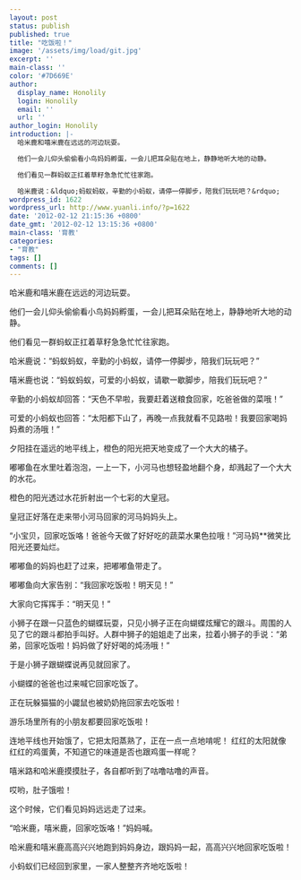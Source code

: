 ```yaml
---
layout: post
status: publish
published: true
title: "吃饭啦！"
image: '/assets/img/load/git.jpg'
excerpt: ''
main-class: ''
color: '#7D669E'
author:
  display_name: Honolily
  login: Honolily
  email: ''
  url: ''
author_login: Honolily
introduction: |-
  哈米鹿和嘻米鹿在远远的河边玩耍。

  他们一会儿仰头偷偷看小鸟妈妈孵蛋，一会儿把耳朵贴在地上，静静地听大地的动静。

  他们看见一群蚂蚁正扛着草籽急急忙忙往家跑。

  哈米鹿说：&ldquo;蚂蚁蚂蚁，辛勤的小蚂蚁，请停一停脚步，陪我们玩玩吧？&rdquo;
wordpress_id: 1622
wordpress_url: http://www.yuanli.info/?p=1622
date: '2012-02-12 21:15:36 +0800'
date_gmt: '2012-02-12 13:15:36 +0800'
main-class: '育教'
categories:
- "育教"
tags: []
comments: []
---
```

哈米鹿和嘻米鹿在远远的河边玩耍。

他们一会儿仰头偷偷看小鸟妈妈孵蛋，一会儿把耳朵贴在地上，静静地听大地的动静。

他们看见一群蚂蚁正扛着草籽急急忙忙往家跑。

哈米鹿说：&ldquo;蚂蚁蚂蚁，辛勤的小蚂蚁，请停一停脚步，陪我们玩玩吧？&rdquo;

嘻米鹿也说：&ldquo;蚂蚁蚂蚁，可爱的小蚂蚁，请歇一歇脚步，陪我们玩玩吧？&rdquo;

辛勤的小蚂蚁却回答：&ldquo;天色不早啦，我要赶着送粮食回家，吃爸爸做的菜哦！&rdquo;

可爱的小蚂蚁也回答：&ldquo;太阳都下山了，再晚一点我就看不见路啦！我要回家喝妈妈煮的汤哦！&rdquo;

夕阳挂在遥远的地平线上，橙色的阳光把天地变成了一个大大的橘子。

嘟嘟鱼在水里吐着泡泡，一上一下，小河马也想轻盈地翻个身，却溅起了一个大大的水花。

橙色的阳光透过水花折射出一个七彩的大皇冠。

皇冠正好落在走来带小河马回家的河马妈妈头上。

&ldquo;小宝贝，回家吃饭咯！爸爸今天做了好好吃的蔬菜水果色拉哦！&rdquo;河马妈**微笑比阳光还要灿烂。

嘟嘟鱼的妈妈也赶了过来，把嘟嘟鱼带走了。

嘟嘟鱼向大家告别：&ldquo;我回家吃饭啦！明天见！&rdquo;

大家向它挥挥手：&ldquo;明天见！&rdquo;

小狮子在跟一只蓝色的蝴蝶玩耍，只见小狮子正在向蝴蝶炫耀它的跟斗。周围的人见了它的跟斗都拍手叫好。人群中狮子的姐姐走了出来，拉着小狮子的手说：&ldquo;弟弟，回家吃饭啦！妈妈做了好好喝的炖汤哦！&rdquo;

于是小狮子跟蝴蝶说再见就回家了。

小蝴蝶的爸爸也过来喊它回家吃饭了。

正在玩躲猫猫的小鼹鼠也被奶奶拖回家去吃饭啦！

游乐场里所有的小朋友都要回家吃饭啦！

连地平线也开始饿了，它把太阳蒸熟了，正在一点一点地啃呢！ 红红的太阳就像红红的鸡蛋黄，不知道它的味道是否也跟鸡蛋一样呢？

嘻米路和哈米鹿摸摸肚子，各自都听到了咕噜咕噜的声音。

哎哟，肚子饿啦！

这个时候，它们看见妈妈远远走了过来。

&ldquo;哈米鹿，嘻米鹿，回家吃饭咯！&rdquo;妈妈喊。

哈米鹿和嘻米鹿高高兴兴地跑到妈妈身边，跟妈妈一起，高高兴兴地回家吃饭啦！

小蚂蚁们已经回到家里，一家人整整齐齐地吃饭啦！

